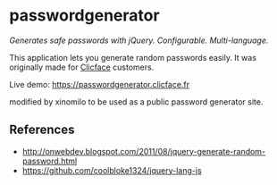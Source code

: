 passwordgenerator
=================

*Generates safe passwords with jQuery. Configurable. Multi-language.*

This application lets you generate random passwords easily. It was originally made for [Clicface](http://www.clicface.fr) customers.

Live demo: https://passwordgenerator.clicface.fr

modified by xinomilo to be used as a public password generator site.

References
----------
* http://onwebdev.blogspot.com/2011/08/jquery-generate-random-password.html
* https://github.com/coolbloke1324/jquery-lang-js

